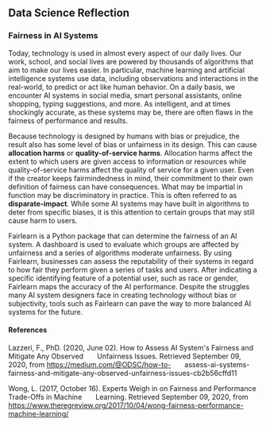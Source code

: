 ## Data Science Reflection

### Fairness in AI Systems

Today, technology is used in almost every aspect of our daily lives. Our work, school, and social lives are powered by thousands of algorithms that aim to make our lives easier.
In particular, machine learning and artificial intelligence systems use data, including observations and interactions in the real-world, to predict or act like human behavior.
On a daily basis, we encounter AI systems in social media, smart personal assistants, online shopping, typing suggestions, and more. As intelligent, and at times shockingly
accurate, as these systems may be, there are often flaws in the fairness of performance and results.

Because technology is designed by humans with bias or prejudice, the result also has some level of bias or unfairness in its design. This can cause **allocation harms** or 
**quality-of-service harms**. Allocation harms affect the extent to which users are given access to information or resources while quality-of-service harms affect the quality of 
service for a given user. Even if the creator keeps fairmindedness in mind, their commitment to their own definition of fairness can have consequences. What may be impartial 
in function may be discriminatory in practice. This is often referred to as **disparate-impact**. While some AI systems may have built in algorithms to deter from specific biases,
it is this attention to certain groups that may still cause harm to users. 

Fairlearn is a Python package that can determine the fairness of an AI system. A dashboard is used to evaluate which groups are affected by unfairness and a series of 
algorithms moderate unfairness. By using Fairlearn, businesses can assess the reputability of their systems in regard to how fair they perform given a series of tasks
and users.  After indicating a specific identifying feature of a potential user, such as race or gender, Fairlearn maps the accuracy of the AI performance.  Despite the
struggles many AI system designers face in creating technology without bias or subjectivity, tools such as Fairlearn can pave the way to more balanced AI systems for the future.


#### References

Lazzeri, F., PhD. (2020, June 02). How to Assess AI System's Fairness and Mitigate Any Observed &nbsp;&nbsp;&nbsp;&nbsp;&nbsp;&nbsp;Unfairness Issues. Retrieved September 09,
2020, from https://medium.com/@ODSC/how-to- &nbsp;&nbsp;&nbsp;&nbsp;&nbsp;&nbsp;assess-ai-systems-fairness-and-mitigate-any-observed-unfairness-issues-cb2b56cffd11

Wong, L. (2017, October 16). Experts Weigh in on Fairness and Performance Trade-Offs in Machine &nbsp;&nbsp;&nbsp;&nbsp;&nbsp;&nbsp;Learning. Retrieved September 09, 2020, 
from https://www.theregreview.org/2017/10/04/wong-fairness-performance-machine-learning/
